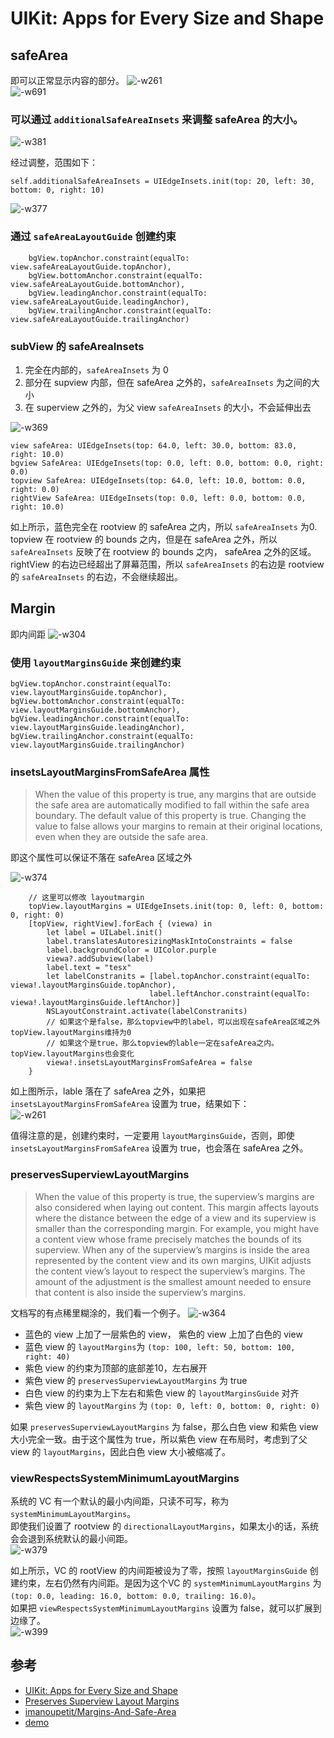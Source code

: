 # UIKit: Apps for Every Size and Shape
## safeArea  
即可以正常显示内容的部分。
![-w261](media/15320942682147/15321347585614.jpg)  
![-w691](media/15320942682147/15321347701635.jpg)  

### 可以通过 `additionalSafeAreaInsets` 来调整 safeArea 的大小。
![-w381](media/15320942682147/15321350994919.jpg)  

经过调整，范围如下：  

    self.additionalSafeAreaInsets = UIEdgeInsets.init(top: 20, left: 30, bottom: 0, right: 10)

![-w377](media/15320942682147/15321351702587.jpg)

### 通过 `safeAreaLayoutGuide` 创建约束  
        bgView.topAnchor.constraint(equalTo: view.safeAreaLayoutGuide.topAnchor),
        bgView.bottomAnchor.constraint(equalTo: view.safeAreaLayoutGuide.bottomAnchor),
        bgView.leadingAnchor.constraint(equalTo: view.safeAreaLayoutGuide.leadingAnchor),
        bgView.trailingAnchor.constraint(equalTo: view.safeAreaLayoutGuide.trailingAnchor)

### subView 的 safeAreaInsets
1. 完全在内部的，`safeAreaInsets` 为 0
2. 部分在 supview 内部，但在 safeArea 之外的，`safeAreaInsets` 为之间的大小
3. 在 superview 之外的，为父 view `safeAreaInsets` 的大小，不会延伸出去

![-w369](media/15320942682147/15321355101822.jpg)  

    view safeArea: UIEdgeInsets(top: 64.0, left: 30.0, bottom: 83.0, right: 10.0)
    bgview SafeArea: UIEdgeInsets(top: 0.0, left: 0.0, bottom: 0.0, right: 0.0)
    topview SafeArea: UIEdgeInsets(top: 64.0, left: 10.0, bottom: 0.0, right: 0.0)
    rightView SafeArea: UIEdgeInsets(top: 0.0, left: 0.0, bottom: 0.0, right: 10.0)

如上所示，蓝色完全在 rootview 的 safeArea 之内，所以 `safeAreaInsets` 为0.  
topview 在 rootview 的 bounds 之内，但是在 safeArea 之外，所以 `safeAreaInsets` 反映了在 rootview 的 bounds 之内， safeArea 之外的区域。  
rightView 的右边已经超出了屏幕范围，所以 `safeAreaInsets` 的右边是 rootview 的 `safeAreaInsets` 的右边，不会继续超出。  

## Margin
即内间距
![-w304](media/15320942682147/15321358634239.jpg)

### 使用 `layoutMarginsGuide` 来创建约束  
    bgView.topAnchor.constraint(equalTo: view.layoutMarginsGuide.topAnchor),
    bgView.bottomAnchor.constraint(equalTo: view.layoutMarginsGuide.bottomAnchor),
    bgView.leadingAnchor.constraint(equalTo: view.layoutMarginsGuide.leadingAnchor),
    bgView.trailingAnchor.constraint(equalTo: view.layoutMarginsGuide.trailingAnchor)
    
### insetsLayoutMarginsFromSafeArea 属性 
> When the value of this property is true, any margins that are outside the safe area are automatically modified to fall within the safe area boundary. The default value of this property is true. Changing the value to false allows your margins to remain at their original locations, even when they are outside the safe area.  


即这个属性可以保证不落在 safeArea 区域之外  

![-w374](media/15320942682147/15321360498994.jpg)  

        // 这里可以修改 layoutmargin
        topView.layoutMargins = UIEdgeInsets.init(top: 0, left: 0, bottom: 0, right: 0)
        [topView, rightView].forEach { (viewa) in
            let label = UILabel.init()
            label.translatesAutoresizingMaskIntoConstraints = false
            label.backgroundColor = UIColor.purple
            viewa?.addSubview(label)
            label.text = "tesx"
            let labelConstranits = [label.topAnchor.constraint(equalTo: viewa!.layoutMarginsGuide.topAnchor),
                                   label.leftAnchor.constraint(equalTo: viewa!.layoutMarginsGuide.leftAnchor)]
            NSLayoutConstraint.activate(labelConstranits)
            // 如果这个是false，那么topview中的label，可以出现在safeArea区域之外 topView.layoutMargins维持为0
            // 如果这个是true，那么topview的lable一定在safeArea之内。topView.layoutMargins也会变化
            viewa!.insetsLayoutMarginsFromSafeArea = false
        }

如上图所示，lable 落在了 safeArea 之外，如果把 `insetsLayoutMarginsFromSafeArea` 设置为 true，结果如下：  
![-w261](media/15320942682147/15321362869999.jpg)

值得注意的是，创建约束时，一定要用 `layoutMarginsGuide`，否则，即使`insetsLayoutMarginsFromSafeArea` 设置为 true，也会落在 safeArea 之外。

### preservesSuperviewLayoutMargins
> When the value of this property is true, the superview’s margins are also considered when laying out content. This margin affects layouts where the distance between the edge of a view and its superview is smaller than the corresponding margin. For example, you might have a content view whose frame precisely matches the bounds of its superview. When any of the superview’s margins is inside the area represented by the content view and its own margins, UIKit adjusts the content view’s layout to respect the superview’s margins. The amount of the adjustment is the smallest amount needed to ensure that content is also inside the superview’s margins.

文档写的有点稀里糊涂的，我们看一个例子。
![-w364](media/15320942682147/15321366331494.jpg)

- 蓝色的 view 上加了一层紫色的 view， 紫色的 view 上加了白色的 view
- 蓝色 view 的 `layoutMargins`为 `(top: 100, left: 50, bottom: 100, right: 40)`
- 紫色 view 的约束为顶部的底部差10，左右展开  
- 紫色 view 的 `preservesSuperviewLayoutMargins` 为 true
- 白色 view 的约束为上下左右和紫色 view 的 `layoutMarginsGuide` 对齐
- 紫色 view 的 `layoutMargins` 为 `(top: 0, left: 0, bottom: 0, right: 0)`

如果 `preservesSuperviewLayoutMargins` 为 false，那么白色 view 和紫色 view 大小完全一致。由于这个属性为 true，所以紫色 view 在布局时，考虑到了父 view 的 `layoutMargins`，因此白色 view 大小被缩减了。  

### viewRespectsSystemMinimumLayoutMargins  
系统的 VC 有一个默认的最小内间距，只读不可写，称为 `systemMinimumLayoutMargins`。  
即使我们设置了 rootview 的 `directionalLayoutMargins`，如果太小的话，系统会会退到系统默认的最小间距。  
![-w379](media/15320942682147/15321371598226.jpg)  

如上所示，VC 的 rootView 的内间距被设为了零，按照 `layoutMarginsGuide` 创建约束，左右仍然有内间距。是因为这个VC 的 `systemMinimumLayoutMargins` 为 `(top: 0.0, leading: 16.0, bottom: 0.0, trailing: 16.0)`。  
如果把 `viewRespectsSystemMinimumLayoutMargins` 设置为 false，就可以扩展到边缘了。  
![-w399](media/15320942682147/15321373131130.jpg)




## 参考 
- [UIKit: Apps for Every Size and Shape](https://developer.apple.com/videos/play/wwdc2018/235/)
- [Preserves Superview Layout Margins](https://useyourloaf.com/blog/preserves-superview-layout-margins/)
- [imanoupetit/Margins-And-Safe-Area](https://github.com/imanoupetit/Margins-And-Safe-Area)
- [demo](https://github.com/huahuahu/learn/tree/master/iOS/UIKit/autolayout/SafeAreaAndLayoutMargin)